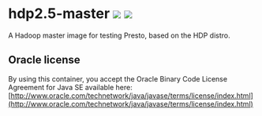 # hdp2.5-master [![][layers-badge]][layers-link] [![][version-badge]][dockerhub-link]
           
[layers-badge]: https://images.microbadger.com/badges/image/prestosql/hdp2.5-master.svg
[layers-link]: https://microbadger.com/images/prestosql/hdp2.5-master
[version-badge]: https://images.microbadger.com/badges/version/prestosql/hdp2.5-master.svg
[dockerhub-link]: https://hub.docker.com/r/prestosql/hdp2.5-master

A Hadoop master image for testing Presto, based on the HDP distro.

## Oracle license

By using this container, you accept the Oracle Binary Code License Agreement for Java SE available here:
[http://www.oracle.com/technetwork/java/javase/terms/license/index.html](http://www.oracle.com/technetwork/java/javase/terms/license/index.html)
